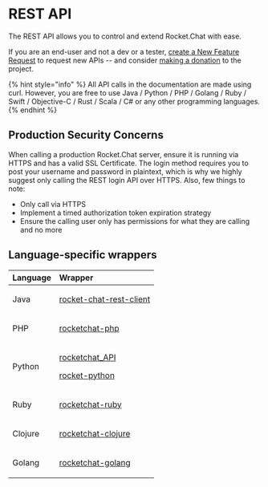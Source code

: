 # REST API

The REST API allows you to control and extend Rocket.Chat with ease.

If you are an end-user and not a dev or a tester, [create a New Feature Request](https://forums.rocket.chat/c/feature-requests) to request new APIs -- and consider [making a donation](https://www.paypal.com/cgi-bin/webscr?cmd=_s-xclick&hosted_button_id=ZL94ZE6LGVUSN) to the project.  


{% hint style="info" %}
All API calls in the documentation are made using curl. However, you are free to use Java / Python / PHP / Golang / Ruby / Swift / Objective-C / Rust / Scala / C\# or any other programming languages.
{% endhint %}

## Production Security Concerns

When calling a production Rocket.Chat server, ensure it is running via HTTPS and has a valid SSL Certificate. The login method requires you to post your username and password in plaintext, which is why we highly suggest only calling the REST login API over HTTPS. Also, few things to note:

* Only call via HTTPS
* Implement a timed authorization token expiration strategy
* Ensure the calling user only has permissions for what they are calling and no more

## Language-specific wrappers

<table>
  <thead>
    <tr>
      <th style="text-align:left">Language</th>
      <th style="text-align:left">Wrapper</th>
    </tr>
  </thead>
  <tbody>
    <tr>
      <td style="text-align:left">Java</td>
      <td style="text-align:left">
        <p></p>
        <p><a href="https://github.com/baloise/rocket-chat-rest-client">rocket-chat-rest-client</a>
        </p>
      </td>
    </tr>
    <tr>
      <td style="text-align:left">PHP</td>
      <td style="text-align:left">
        <p></p>
        <p><a href="https://github.com/alekseykuleshov/rocket-chat">rocketchat-php</a>
        </p>
      </td>
    </tr>
    <tr>
      <td style="text-align:left">Python</td>
      <td style="text-align:left">
        <p></p>
        <p><a href="https://github.com/jadolg/rocketchat_API">rocketchat_API</a>
        </p>
        <p><a href="https://github.com/Pipoline/rocket-python">rocket-python</a>
        </p>
      </td>
    </tr>
    <tr>
      <td style="text-align:left">Ruby</td>
      <td style="text-align:left">
        <p></p>
        <p><a href="https://github.com/abrom/rocketchat-ruby">rocketchat-ruby</a>
        </p>
      </td>
    </tr>
    <tr>
      <td style="text-align:left">Clojure</td>
      <td style="text-align:left">
        <p></p>
        <p><a href="https://github.com/MalloZup/missile">rocketchat-clojure</a>
        </p>
      </td>
    </tr>
    <tr>
      <td style="text-align:left">Golang</td>
      <td style="text-align:left">
        <p></p>
        <p><a href="https://github.com/badkaktus/gorocket">rocketchat-golang</a>
        </p>
      </td>
    </tr>
  </tbody>
</table>

